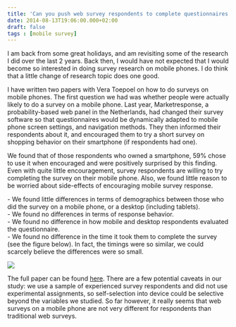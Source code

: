 ```yaml
---
title: 'Can you push web survey respondents to complete questionnaires on their mobile phones?'
date: 2014-08-13T19:06:00.000+02:00
draft: false
tags : [mobile survey]
---
```


I am back from some great holidays, and am revisiting some of the research I did over the last 2 years. Back then, I would have not expected that I would become so interested in doing survey research on mobile phones. I do think that a little change of research topic does one good.  
  
I have written two papers with Vera Toepoel on how to do surveys on mobile phones. The first question we had was whether people were actually likely to do a survey on a mobile phone. Last year, Marketresponse, a probability-based web panel in the Netherlands, had changed their survey software so that questionnaires would be dynamically adapted to mobile phone screen settings, and navigation methods. They then informed their respondents about it, and encouraged them to try a short survey on shopping behavior on their smartphone (if respondents had one).  
  
We found that of those respondents who owned a smartphone, 59% chose to use it when encouraged and were positively surprised by this finding. Even with quite little encouragement, survey respondents are willing to try completing the survey on their mobile phone. Also, we found little reason to be worried about side-effects of encouraging mobile survey response.  
  
\- We found little differences in terms of demographics between those who did the survey on a mobile phone, or a desktop (including tablets).  
\- We found no differences in terms of response behavior.  
\- We found no difference in how mobile and desktop respondents evaluated the questionnaire.  
\- We found no difference in the time it took them to complete the survey (see the figure below). In fact, the timings were so similar, we could scarcely believe the differences were so small.  
  

[![](https://1.bp.blogspot.com/-09-2vnxn6mo/U-uZs9lpXGI/AAAAAAAACr0/1X1MWVccCtA/s1600/time%2Bto%2Bcomlete%2Bweb%2Bsurvey.png)](https://1.bp.blogspot.com/-09-2vnxn6mo/U-uZs9lpXGI/AAAAAAAACr0/1X1MWVccCtA/s1600/time%2Bto%2Bcomlete%2Bweb%2Bsurvey.png)

  
The full paper can be found [here](https://ssc.sagepub.com/content/early/2014/04/02/0894439313510482.abstract). There are a few potential caveats in our study: we use a sample of experienced survey respondents and did not use experimental assignments, so self-selection into device could be selective beyond the variables we studied. So far however, it really seems that web surveys on a mobile phone are not very different for respondents than traditional web surveys.